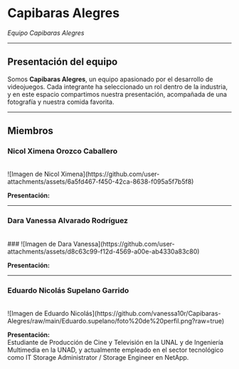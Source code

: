 # Capibaras Alegres

*Equipo Capibaras Alegres*

---

## Presentación del equipo

Somos **Capibaras Alegres**, un equipo apasionado por el desarrollo de videojuegos. Cada integrante ha seleccionado un rol dentro de la industria, y en este espacio compartimos nuestra presentación, acompañada de una fotografía y nuestra comida favorita.

---

## Miembros

### Nicol Ximena Orozco Caballero
<br>
![Imagen de Nicol Ximena](https://github.com/user-attachments/assets/6a5fd467-f450-42ca-8638-f095a5f7b5f8)

**Presentación:**

---

### Dara Vanessa Alvarado Rodríguez
<br>
### ![Imagen de Dara Vanessa](https://github.com/user-attachments/assets/d8c63c99-f12d-4569-a00e-ab4330a83c80)

**Presentación:**

---

### Eduardo Nicolás Supelano Garrido
<br>
![Imagen de Eduardo Nicolás](https://github.com/vanessa10r/Capibaras-Alegres/raw/main/Eduardo.supelano/foto%20de%20perfil.png?raw=true)

**Presentación:**  
Estudiante de Producción de Cine y Televisión en la UNAL y de Ingeniería Multimedia en la UNAD, y actualmente empleado en el sector tecnológico como IT Storage Administrator / Storage Engineer en NetApp.
